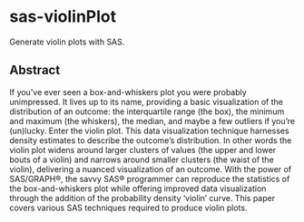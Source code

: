 # sas-violinPlot
Generate violin plots with SAS.

## Abstract
If you've ever seen a box-and-whiskers plot you were probably unimpressed.  It lives up to its name, providing a basic visualization of the distribution of an outcome: the interquartile range (the box), the minimum and maximum (the whiskers), the median, and maybe a few outliers if you’re (un)lucky.  Enter the violin plot.  This data visualization technique harnesses density estimates to describe the outcome’s distribution.  In other words the violin plot widens around larger clusters of values (the upper and lower bouts of a violin) and narrows around smaller clusters (the waist of the violin), delivering a nuanced visualization of an outcome.  With the power of SAS/GRAPH®, the savvy SAS® programmer can reproduce the statistics of the box-and-whiskers plot while offering improved data visualization through the addition of the probability density ‘violin’ curve.  This paper covers various SAS techniques required to produce violin plots.
